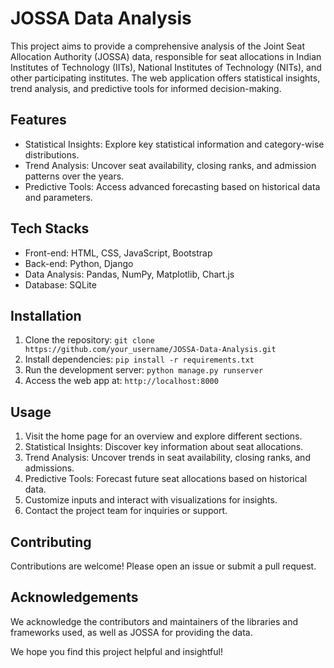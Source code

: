 # JOSSA Data Analysis

This project aims to provide a comprehensive analysis of the Joint Seat Allocation Authority (JOSSA) data, responsible for seat allocations in Indian Institutes of Technology (IITs), National Institutes of Technology (NITs), and other participating institutes. The web application offers statistical insights, trend analysis, and predictive tools for informed decision-making.

## Features

- Statistical Insights: Explore key statistical information and category-wise distributions.
- Trend Analysis: Uncover seat availability, closing ranks, and admission patterns over the years.
- Predictive Tools: Access advanced forecasting based on historical data and parameters.

## Tech Stacks

- Front-end: HTML, CSS, JavaScript, Bootstrap
- Back-end: Python, Django
- Data Analysis: Pandas, NumPy, Matplotlib, Chart.js
- Database: SQLite

## Installation

1. Clone the repository: `git clone https://github.com/your_username/JOSSA-Data-Analysis.git`
2. Install dependencies: `pip install -r requirements.txt`
3. Run the development server: `python manage.py runserver`
4. Access the web app at: `http://localhost:8000`

## Usage

1. Visit the home page for an overview and explore different sections.
2. Statistical Insights: Discover key information about seat allocations.
3. Trend Analysis: Uncover trends in seat availability, closing ranks, and admissions.
4. Predictive Tools: Forecast future seat allocations based on historical data.
5. Customize inputs and interact with visualizations for insights.
6. Contact the project team for inquiries or support.

## Contributing

Contributions are welcome! Please open an issue or submit a pull request.

## Acknowledgements

We acknowledge the contributors and maintainers of the libraries and frameworks used, as well as JOSSA for providing the data.

We hope you find this project helpful and insightful!
